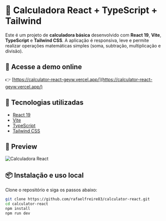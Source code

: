 # 🧮 Calculadora React + TypeScript + Tailwind

Este é um projeto de **calculadora básica** desenvolvido com **React 19**, **Vite**, **TypeScript** e **Tailwind CSS**. A aplicação é responsiva, leve e permite realizar operações matemáticas simples (soma, subtração, multiplicação e divisão).

## 🔗 Acesse a demo online

👉 [https://calculator-react-geyw.vercel.app/](https://calculator-react-geyw.vercel.app/)

## 🚀 Tecnologias utilizadas

- [React 19](https://react.dev/)
- [Vite](https://vitejs.dev/)
- [TypeScript](https://www.typescriptlang.org/)
- [Tailwind CSS](https://tailwindcss.com/)

## 📸 Preview

![Calculadora React](./public/preview.png)

## 📦 Instalação e uso local

Clone o repositório e siga os passos abaixo:

```bash
git clone https://github.com/rafaelfreire83/calculator-react.git
cd calculator-react
npm install
npm run dev
